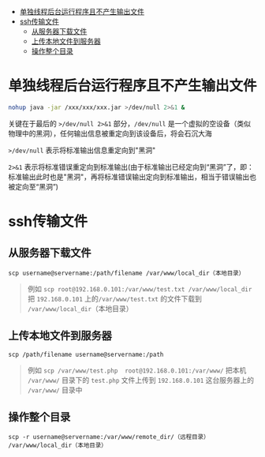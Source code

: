 - [单独线程后台运行程序且不产生输出文件](#%E5%8D%95%E7%8B%AC%E7%BA%BF%E7%A8%8B%E5%90%8E%E5%8F%B0%E8%BF%90%E8%A1%8C%E7%A8%8B%E5%BA%8F%E4%B8%94%E4%B8%8D%E4%BA%A7%E7%94%9F%E8%BE%93%E5%87%BA%E6%96%87%E4%BB%B6)
- [ssh传输文件](#ssh%E4%BC%A0%E8%BE%93%E6%96%87%E4%BB%B6)
    - [从服务器下载文件](#%E4%BB%8E%E6%9C%8D%E5%8A%A1%E5%99%A8%E4%B8%8B%E8%BD%BD%E6%96%87%E4%BB%B6)
    - [上传本地文件到服务器](#%E4%B8%8A%E4%BC%A0%E6%9C%AC%E5%9C%B0%E6%96%87%E4%BB%B6%E5%88%B0%E6%9C%8D%E5%8A%A1%E5%99%A8)
    - [操作整个目录](#%E6%93%8D%E4%BD%9C%E6%95%B4%E4%B8%AA%E7%9B%AE%E5%BD%95)

# 单独线程后台运行程序且不产生输出文件
```bash
nohup java -jar /xxx/xxx/xxx.jar >/dev/null 2>&1 &
```
关键在于最后的 `>/dev/null 2>&1` 部分，`/dev/null` 是一个虚拟的空设备（类似物理中的黑洞），任何输出信息被重定向到该设备后，将会石沉大海

`>/dev/null` 表示将标准输出信息重定向到"黑洞"

`2>&1` 表示将标准错误重定向到标准输出(由于标准输出已经定向到“黑洞”了，即：标准输出此时也是"黑洞"，再将标准错误输出定向到标准输出，相当于错误输出也被定向至“黑洞”)

# ssh传输文件
## 从服务器下载文件
`scp username@servername:/path/filename /var/www/local_dir（本地目录）`
>例如 `scp root@192.168.0.101:/var/www/test.txt /var/www/local_dir` 把 `192.168.0.101` 上的`/var/www/test.txt` 的文件下载到 `/var/www/local_dir`（本地目录）
## 上传本地文件到服务器
`scp /path/filename username@servername:/path`
>例如 `scp /var/www/test.php  root@192.168.0.101:/var/www/` 把本机 `/var/www/` 目录下的 `test.php` 文件上传到 `192.168.0.101` 这台服务器上的 `/var/www/` 目录中
## 操作整个目录
`scp -r username@servername:/var/www/remote_dir/（远程目录） /var/www/local_dir（本地目录）`

